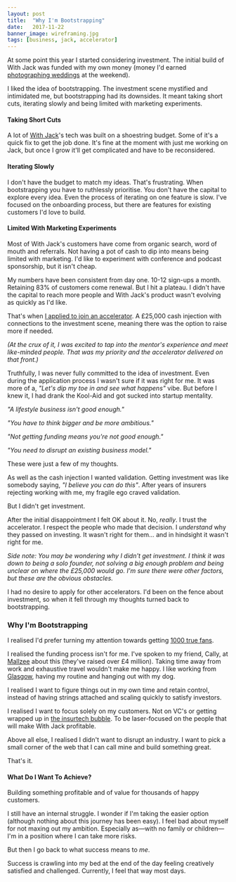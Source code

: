 ```yaml
---
layout: post
title:  "Why I'm Bootstrapping"
date:   2017-11-22
banner_image: wireframing.jpg
tags: [business, jack, accelerator]
---
```


At some point this year I started considering investment. The initial build of With Jack was funded with my own money (money I'd earned <a href="https://girlwithacamera.co.uk/weddings/">photographing weddings</a> at the weekend).

I liked the idea of bootstrapping. The investment scene mystified and intimidated me, but bootstrapping had its downsides. It meant taking short cuts, iterating slowly and being limited with marketing experiments.

<h4>Taking Short Cuts</h4>
A lot of <a href="https://withjack.co.uk">With Jack</a>'s tech was built on a shoestring budget. Some of it's a quick fix to get the job done. It's fine at the moment with just me working on Jack, but once I grow it'll get complicated and have to be reconsidered.

<h4>Iterating Slowly</h4>
I don't have the budget to match my ideas. That's frustrating. When bootstrapping you have to ruthlessly prioritise. You don't have the capital to explore every idea. Even the process of iterating on one feature is slow. I've focused on the onboarding process, but there are features for existing customers I'd love to build.

<h4>Limited With Marketing Experiments</h4>
Most of With Jack's customers have come from organic search, word of mouth and referrals. Not having a pot of cash to dip into means being limited with marketing. I'd like to experiment with conference and podcast sponsorship, but it isn't cheap. 

My numbers have been consistent from day one. 10-12 sign-ups a month. Retaining 83% of customers come renewal. But I hit a plateau. I didn't have the capital to reach more people and With Jack's product wasn't evolving as quickly as I'd like.

That's when <a href="/2017/06/07/my-experience-applying-to-an-accelerator/">I applied to join an accelerator</a>. A £25,000 cash injection with connections to the investment scene, meaning there was the option to raise more if needed.

_(At the crux of it, I was excited to tap into the mentor's experience and meet like-minded people. That was my priority and the accelerator delivered on that front.)_

Truthfully, I was never fully committed to the idea of investment. Even during the application process I wasn't sure if it was right for me. It was more of a, _"Let's dip my toe in and see what happens"_ vibe. But before I knew it, I had drank the Kool-Aid and got sucked into startup mentality.

_"A lifestyle business isn't good enough."_

_"You have to think bigger and be more ambitious."_

_"Not getting funding means you're not good enough."_

_"You need to disrupt an existing business model."_

These were just a few of my thoughts.

As well as the cash injection I wanted validation. Getting investment was like somebody saying, _"I believe you can do this"_. After years of insurers rejecting working with me, my fragile ego craved validation.

But I didn't get investment.

After the initial disappointment I felt OK about it. No, _really_. I trust the accelerator. I respect the people who made that decision. I _understand_ why they passed on investing. It wasn't right for them… and in hindsight it wasn't right for me.

_Side note: You may be wondering why I didn't get investment. I think it was down to being a solo founder, not solving a big enough problem and being unclear on where the £25,000 would go. I'm sure there were other factors, but these are the obvious obstacles._

I had no desire to apply for other accelerators. I'd been on the fence about investment, so when it fell through my thoughts turned back to bootstrapping.

<h3>Why I'm Bootstrapping</h3>

I realised I'd prefer turning my attention towards getting <a href="http://kk.org/thetechnium/1000-true-fans/">1000 true fans</a>.

I realised the funding process isn't for me. I've spoken to my friend, Cally, at <a href="https://mallzee.com/">Mallzee</a> about this (they've raised over £4 million). Taking time away from work and exhaustive travel wouldn't make me happy. I like working from <a href="https://www.instagram.com/p/BchgP1vF2ov/?taken-by=ashleybaxter">Glasgow</a>, having my routine and hanging out with my dog.

I realised I want to figure things out in my own time and retain control, instead of having strings attached and scaling quickly to satisfy investors.

I realised I want to focus solely on my customers. Not on VC's or getting wrapped up in <a href="http://thedigitalinsurer.co.uk/">the insurtech bubble</a>. To be laser-focused on the people that will make With Jack profitable.

Above all else, I realised I didn't want to disrupt an industry. I want to pick a small corner of the web that I can call mine and build something great.

That's it.

<h4>What Do I Want To Achieve?</h4>

Building something profitable and of value for thousands of happy customers.

I still have an internal struggle. I wonder if I'm taking the easier option (although nothing about this journey has been easy). I feel bad about myself for not maxing out my ambition. Especially as—with no family or children—I'm in a position where I can take more risks.

But then I go back to what success means to _me_.

Success is crawling into my bed at the end of the day feeling creatively satisfied and challenged. Currently, I feel that way most days.